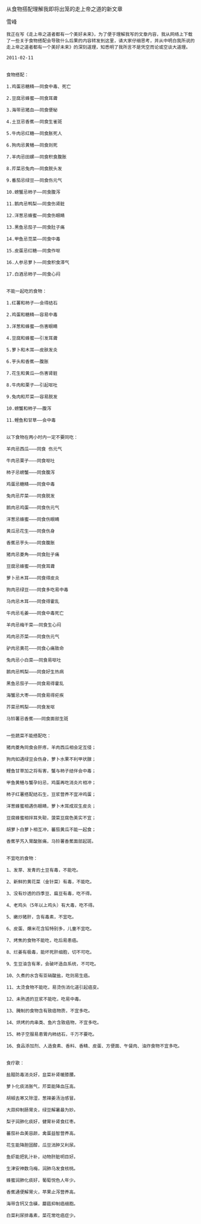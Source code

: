 从食物搭配理解我即将出笼的走上帝之道的新文章

雪峰


    我正在写《走上帝之道者都有一个美好未来》，为了便于理解我写的文章内容，我从网络上下载了一些关于食物搭配会导致什么后果的内容转发到这里，请大家仔细思考，并从中明白我所说的走上帝之道者都有一个美好未来》的深刻道理，知悉明了我所言不是凭空而论或空谈大道理。

    2011-02-11


    食物搭配：

    1.鸡蛋忌糖精——同食中毒、死亡

    2.豆腐忌蜂蜜——同食耳聋

    3.海带忌猪血——同食便秘

    4.土豆忌香蕉——同食生雀斑

    5.牛肉忌红糖——同食胀死人

    6.狗肉忌黄鳝——同食则死

    7.羊肉忌田螺——同食积食腹胀

    8.芹菜忌兔肉——同食脱头发

    9.番茄忌绿豆——同食伤元气

    10.螃蟹忌柿子——同食腹泻

    11.鹅肉忌鸭梨——同食伤肾脏

    12.洋葱忌蜂蜜——同食伤眼睛

    13.黑鱼忌茄子——同食肚子痛

    14.甲鱼忌苋菜——同食中毒

    15.皮蛋忌红糖——同食作呕

    16.人参忌萝卜——同食积食滞气

    17.白酒忌柿子——同食心闷


    不能一起吃的食物：

    1.红薯和柿子——会得结石

    2.鸡蛋和糖精——容易中毒

    3.洋葱和蜂蜜——伤害眼睛

    4.豆腐和蜂蜜——引发耳聋

    5.萝卜和木耳——皮肤发炎

    6.芋头和香蕉——腹胀

    7.花生和黄瓜——伤害肾脏

    8.牛肉和栗子——引起呕吐

    9.兔肉和芹菜——容易脱发

    10.螃蟹和柿子——腹泻

    11.鲤鱼和甘草——会中毒


    以下食物在两小时内一定不要同吃：

    羊肉忌西瓜———同食 伤元气

    牛肉忌栗子———同食呕吐

    柿子忌螃蟹———同食腹泻

    鸡蛋忌糖精———同食中毒

    兔肉忌芹菜———同食脱发

    鹅肉忌鸡蛋———同食伤元气

    洋葱忌蜂蜜———同食伤眼睛

    黄瓜忌花生———同食伤身

    香蕉忌芋头———同食腹胀

    猪肉忌菱角———同食肚子痛

    豆腐忌蜂蜜———同食耳聋

    萝卜忌木耳———同食得皮炎

    狗肉忌绿豆———同食多吃易中毒

    马肉忌木耳———同食得霍乱

    牛肉忌毛姜———同食中毒死亡

    羊肉忌梅干菜——同食生心闷

    鸡肉忌芥菜———同食伤元气

    驴肉忌黄花———同食心痛致命

    兔肉忌小白菜——同食易呕吐

    鹅肉忌鸭梨———同食好生热病

    黑鱼忌茄子———同食易得霍乱

    海蟹忌大枣———同食易得疟疾

    芥菜忌鸭梨———同食发呕

    马铃薯忌香蕉———同食面部生斑


    一些蔬菜不能搭配吃：

    猪肉菱角同食会肝疼，羊肉西瓜相会定互侵；

    狗肉如遇绿豆会伤身，萝卜水果不利甲状腺；

    鲤鱼甘草加之将有害，蟹与柿子结伴会中毒；
 
    甲鱼黄鳝与蟹孕妇忌，鸡蛋再吃消炎片相冲；

    柿子红薯搭配结石生，豆浆营养不宜冲鸡蛋；

    洋葱蜂蜜相遇伤眼睛，萝卜木耳成双生皮炎；

    豆腐蜂蜜相拌耳失聪，菠菜豆腐色美实不宜；

    胡萝卜白萝卜相互冲，蕃茄黄瓜不能一起食；

    香蕉芋艿入胃酸胀痛，马铃薯香蕉面部起斑。


    不宜吃的食物：

    1、发芽、发青的土豆有毒，不能吃。

    2、新鲜的黄花菜（金针菜）有毒，不能吃。

    3、没有炒透的四季豆、扁豆有毒，吃不得。

    4、老鸡头（5年以上鸡头）有大毒，吃不得。

    5、嫩炒猪肝，含有毒素，不宜吃。

    6、皮蛋、爆米花含铅特别多，儿童不宜吃。

    7、烤焦的食物不能吃，吃后易患癌。

    8、烂姜有极毒，能坏死肝细胞，切不可吃。

    9、生豆油含有苯，会破坏造血系统，不可吃。

    10、久煮的水含有亚硝酸盐，吃则易生癌。

    11、太烫食物不能吃，易烫伤消化道引起癌变。

    12、未熟透的豆浆不能吃，吃易中毒。

    13、腌制的食物含有致癌物质，不宜多吃。

    14、烘烤的肉串类、鱼片含致癌物，不宜多吃。

    15、柿子空服易患胃内柿结石，千万不要吃。

    16、食品添加剂、人造食素、香料、香精、皮蛋、方便面、午餐肉、油炸食物不宜多吃。


    食疗歌：

    盐醋防毒消炎好，韭菜补肾暖膝腰。

    萝卜化痰消胀气，芹菜能降血压高。

    胡椒去寒又除湿，葱辣姜汤治感冒。

    大蒜抑制肠胃炎，绿豆解暑最为妙。

    梨子润肺化痰好，健胃补肾食红枣。

    蕃茄补血美容颜，禽蛋益智营养高。

    花生能降胆固醇，瓜豆消肿又利尿。

    鱼虾能把乳汁补，动物肝脏明目好。

    生津安神数乌梅，润肺乌发食核桃。

    蜂蜜润肺化痰好，葡萄悦色人年少。

    香蕉通便解胃火，苹果止泻营养高。

    海带含钙又含磺，蘑菇抑制癌细胞。

    白菜利尿排毒素，菜花常吃癌症少。



